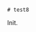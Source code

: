                                                                                                                                                                                                                                                                                          # test8

Init.
